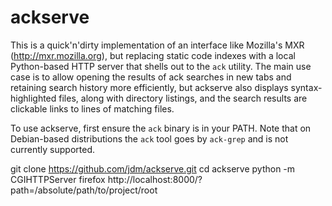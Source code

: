 ackserve
========

This is a quick'n'dirty implementation of an interface like Mozilla's MXR (http://mxr.mozilla.org),
but replacing static code indexes with a local Python-based HTTP server that shells out to the `ack`
utility. The main use case is to allow opening the results of ack searches in new tabs and retaining
search history more efficiently, but ackserve also displays syntax-highlighted files, along with
directory listings, and the search results are clickable links to lines of matching files.

To use ackserve, first ensure the `ack` binary is in your PATH. Note that on Debian-based distributions
the `ack` tool goes by `ack-grep` and is not currently supported.

git clone https://github.com/jdm/ackserve.git
cd ackserve
python -m CGIHTTPServer
firefox http://localhost:8000/?path=/absolute/path/to/project/root
